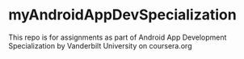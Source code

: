 # myAndroidAppDevSpecialization
This repo is for assignments as part of Android App Development Specialization by Vanderbilt University on coursera.org
